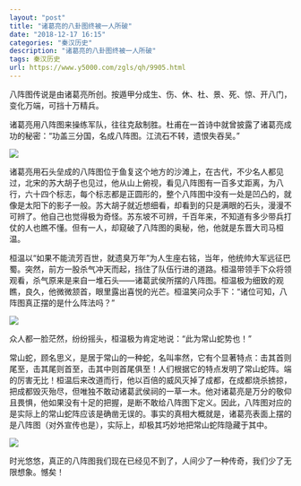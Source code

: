 ```yaml
---
layout: "post"
title: "诸葛亮的八卦图终被一人所破"
date: "2018-12-17 16:15"
categories: "秦汉历史"
description: "诸葛亮的八卦图终被一人所破"
tags: 秦汉历史
url: https://www.y5000.com/zgls/qh/9905.html
---
```






八阵图传说是由诸葛亮所创。按遁甲分成生、伤、休、杜、景、死、惊、开八门，变化万端，可挡十万精兵。

诸葛亮用八阵图来操练军队，往往克敌制胜。杜甫在一首诗中就曾披露了诸葛亮成功的秘密：“功盖三分国，名成八阵图。江流石不转，遗恨失吞吴。”

![](https://img.y5000.com/uploads/allimg/170110/11460aD3-0.jpg)

诸葛亮用石头垒成的八阵图位于鱼复这个地方的沙滩上，在古代，不少名人都见过，北宋的苏大胡子也见过，他从山上俯视，看见八阵图有一百多丈距离，为八行，六十四个标志，每个标志都是正圆形的，整个八阵图中没有一处是凹凸的，就像是太阳下的影子一般。苏大胡子就近想细看，却看到的只是满眼的石头，漫漫不可辨了。他自己也觉得极为奇怪。苏东坡不可辨，千百年来，不知道有多少带兵打仗的人也瞧不懂。但有一人，却窥破了八阵图的奥秘，他，他就是东晋大司马桓温。

桓温以“如果不能流芳百世，就遗臭万年”为人生座右铭，当年，他统帅大军远征巴蜀。突然，前方一股杀气冲天而起，挡住了队伍行进的道路。桓温带领手下众将领观看，杀气原来是来自一堆石头——诸葛武侯所摆的八阵图。桓温极为细致的观瞧，良久，他微微颔首，眼里露出喜悦的光芒。桓温笑问众手下：“诸位可知，八阵图真正摆的是什么阵法吗？”

![](https://img.y5000.com/uploads/allimg/170110/1146093353-1.jpg)

众人都一脸茫然，纷纷摇头，桓温极为肯定地说：“此为常山蛇势也！”

常山蛇，顾名思义，是居于常山的一种蛇，名叫率然，它有个显著特点：击其首则尾至，击其尾则首至，击其中则首尾俱至！人们根据它的特点发明了常山蛇阵。端的厉害无比！桓温后来改道而行，他以百倍的威风灭掉了成都，在成都烧杀掳掠，把成都毁灭殆尽，但唯独不敢动诸葛武侯祠的一草一木。他对诸葛亮是万分的敬仰且畏惧，他如果没有十足的把握，是断不敢给八阵图下定义。因此，八阵图对应的是实际上的常山蛇阵应该是确凿无误的。事实的真相大概就是，诸葛亮表面上摆的是八阵图（对外宣传也是），实际上，却极其巧妙地把常山蛇阵隐藏于其中。

![](https://img.y5000.com/uploads/allimg/170110/8-1F11011392M55.jpg)

时光悠悠，真正的八阵图我们现在已经见不到了，人间少了一种传奇，我们少了无限想象。憾矣！

